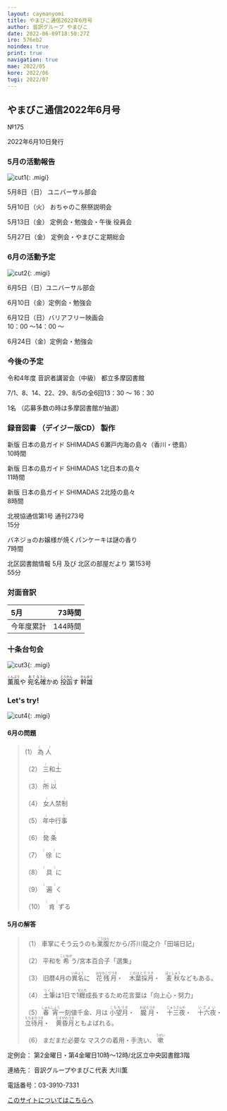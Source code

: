 ```yaml
---
layout: caymanyomi
title: やまびこ通信2022年6月号
author: 音訳グループ やまびこ
date: 2022-06-09T18:50:27Z
iro: 576eb2
noindex: true
print: true
navigation: true
mae: 2022/05
kore: 2022/06
tugi: 2022/07
---
```



## <span data-dur="4.081" data-begin="2.050" id="xmri_0001" markdown="1"> やまびこ通信2022年6月号</span>

<span data-dur="2.405" data-begin="6.131" id="xmri_0002" markdown="1">№175</span>

<span data-dur="5.450" data-begin="8.536" id="xmri_0003" markdown="1">2022年6月10日発行</span>

### <span data-dur="3.301" data-begin="19.226" id="xmri_0006" markdown="1"> 5月の活動報告</span>

![cut1](media/06/cut1.png){: .migi}

<span data-dur="1.981" data-begin="24.378" id="xmri_0008" markdown="1">5月8日（日）</span> <span data-dur="2.504" data-begin="26.359" id="xmri_0009" markdown="1">ユニバーサル部会</span>

<span data-dur="1.872" data-begin="28.863" id="xmri_000A" markdown="1">5月10日（火）</span> <span data-dur="3.121" data-begin="30.735" id="xmri_000B" markdown="1">おちゃのこ祭祭説明会</span>

<span data-dur="2.318" data-begin="33.856" id="xmri_000C" markdown="1">5月13日（金）</span> <span data-dur="4.412" data-begin="36.174" id="xmri_000D" markdown="1">定例会・勉強会・午後 役員会</span>

<span data-dur="2.466" data-begin="40.586" id="xmri_000E" markdown="1">5月27日（金）</span> <span data-dur="4.979" data-begin="43.052" id="xmri_000F" markdown="1">定例会・やまびこ定期総会</span>

### <span data-dur="3.293" data-begin="48.031" id="xmri_0010" markdown="1"> 6月の活動予定</span>

![cut2](media/06/cut2.png){: .migi}

<span data-dur="2.067" data-begin="53.174" id="xmri_0012" markdown="1">6月5日（日）</span><span data-dur="2.503" data-begin="55.241" id="xmri_0013" markdown="1">ユニバーサル部会</span>

<span data-dur="2.048" data-begin="57.744" id="xmri_0014" markdown="1">6月10日（金）</span><span data-dur="2.986" data-begin="59.792" id="xmri_0015" markdown="1">定例会・勉強会</span>

<span data-dur="2.330" data-begin="62.778" id="xmri_0016" markdown="1">6月12日（日）</span><span data-dur="1.806" data-begin="65.108" id="xmri_0017" markdown="1">バリアフリー映画会</span>  
<span data-dur="1.169" data-begin="66.914" id="xmri_0018" markdown="1">10：00 ～</span><span data-dur="2.149" data-begin="68.083" id="xmri_0019" markdown="1">14：00 ～</span>

<span data-dur="2.392" data-begin="70.232" id="xmri_001A" markdown="1">6月24日（金）</span><span data-dur="4.387" data-begin="72.624" id="xmri_001B" markdown="1">定例会・勉強会</span>

### <span data-dur="2.629" data-begin="77.011" id="xmri_001C" markdown="1"> 今後の予定</span>

<span data-dur="2.911" data-begin="79.640" id="xmri_001D" markdown="1">令和4年度 音訳者講習会</span><span data-dur="1.120" data-begin="82.551" id="xmri_001E" markdown="1">（中級）</span> <span data-dur="2.137" data-begin="83.671" id="xmri_001F" markdown="1">都立多摩図書館</span>

<span data-dur="1.637" data-begin="85.808" id="xmri_0020" markdown="1">7/1、</span><span data-dur=".994" data-begin="87.445" id="xmri_0021" markdown="1">8、</span><span data-dur="1.210" data-begin="88.439" id="xmri_0022" markdown="1">14、</span><span data-dur="1.384" data-begin="89.649" id="xmri_0023" markdown="1">22、</span><span data-dur="1.402" data-begin="91.033" id="xmri_0024" markdown="1">29、</span><span data-dur="1.600" data-begin="92.435" id="xmri_0025" markdown="1">8/5の</span><span data-dur="1.239" data-begin="94.035" id="xmri_0026" markdown="1">全6回</span><span data-dur="4.106" data-begin="95.274" id="xmri_0027" markdown="1">13：30 ～ 16：30</span>

<span data-dur="1.046" data-begin="99.380" id="xmri_0028" markdown="1">1名</span> <span data-dur="4.531" data-begin="100.426" id="xmri_0029" markdown="1">（応募多数の時は多摩図書館が抽選）</span>

### <span data-dur="4.728" data-begin="104.957" id="xmri_002A" markdown="1"> 録音図書<span class="infty_silent"> （</span>デイジー版CD<span class="infty_silent">） </span>製作</span>

<span data-dur="7.160" data-begin="111.902" id="xmri_002C" markdown="1">新版 日本の島ガイド SHIMADAS 6瀬戸内海の島々（香川・徳島）</span>  
<span data-dur="1.654" data-begin="119.062" id="xmri_002D" markdown="1">10時間</span>

<span data-dur="5.474" data-begin="120.716" id="xmri_002E" markdown="1">新版 日本の島ガイド SHIMADAS 1北日本の島々</span>  
<span data-dur="1.911" data-begin="126.190" id="xmri_002F" markdown="1">11時間</span>

<span data-dur="5.305" data-begin="128.101" id="xmri_0030" markdown="1">新版 日本の島ガイド SHIMADAS 2北陸の島々</span>  
<span data-dur="1.696" data-begin="133.406" id="xmri_0031" markdown="1">8時間</span>

<span data-dur="4.327" data-begin="135.102" id="xmri_0032" markdown="1">北視協通信第1号 通刊273号</span>  
<span data-dur="1.654" data-begin="139.429" id="xmri_0033" markdown="1">15分</span>

<span data-dur="3.765" data-begin="141.083" id="xmri_0034" markdown="1">バネジョのお嬢様が焼くパンケーキは謎の香り</span>  
<span data-dur="1.691" data-begin="144.848" id="xmri_0035" markdown="1">7時間</span>

<span data-dur="6.198" data-begin="146.539" id="xmri_0036" markdown="1">北区図書館情報 5月 及び 北区の部屋だより 第153号</span>  
<span data-dur="3.596" data-begin="152.737" id="xmri_0037" markdown="1">55分</span>

### <span data-dur="2.665" data-begin="156.333" id="xmri_0038" markdown="1"> 対面音訳</span>

<span data-dur="1.047" data-begin="158.998" id="xmri_0039" markdown="1">5月</span>|<span data-dur="2.526" data-begin="160.045" id="xmri_003A" markdown="1">73時間</span>
|:---|---:|
<span data-dur="1.590" data-begin="162.571" id="xmri_003B" markdown="1">今年度累計</span>|<span data-dur="4.046" data-begin="164.161" id="xmri_003C" markdown="1">144時間</span>

### <span data-dur="2.768" data-begin="168.207" id="xmri_003D" markdown="1"> 十条台句会</span>

![cut3](media/06/cut3.png){: .migi}

<span data-dur="7.033" data-begin="172.825" id="xmri_003F" markdown="1"><ruby>薫風<rp>(</rp><rt>くんぷう</rt><rp>)</rp></ruby>や <ruby>宛名<rp>(</rp><rt>あてな</rt><rp>)</rp></ruby><ruby>確<rp>(</rp><rt>たし</rt><rp>)</rp></ruby>かめ <ruby>投函<rp>(</rp><rt>とうかん</rt><rp>)</rp></ruby>す
<span class="haigo" data-dur="3.272" data-begin="179.858" id="xmri_0040" markdown="1"><ruby>幹雄<rp>(</rp><rt>かんゆう</rt><rp>)</rp></ruby></span>

### <span data-dur=".500" data-begin="183.130" id="xmri_0041" markdown="1"></span> <span data-dur="2.339" data-begin="183.630" id="xmri_0042" markdown="1">Let&apos;s try!</span>

![cut4](media/06/cut4.png){: .migi}

#### <span data-dur="2.829" data-begin="187.819" id="xmri_0044" markdown="1"> 6月の問題</span>

<blockquote markdown="1">

<span class="infty_silent">(</span><span data-dur="1.000" data-begin="195.173" id="xmri_0046" markdown="1"><span class="infty_silent">1） <ruby>為人<rp>(</rp><rt>（　　　）</rt><rp>)</rp></ruby></span></span>

<span class="infty_silent">（2） <ruby>三和土<rp>(</rp><rt>（　　　）</rt><rp>)</rp></ruby></span>

<span class="infty_silent">（3） <ruby>所以<rp>(</rp><rt>（　　　）</rt><rp>)</rp></ruby></span>

<span class="infty_silent">（4） <ruby>女人禁制<rp>(</rp><rt>（　　　）</rt><rp>)</rp></ruby></span>

<span class="infty_silent">（5） <ruby>年中行事<rp>(</rp><rt>（　　　）</rt><rp>)</rp></ruby></span>

<span class="infty_silent">（6） <ruby>発条<rp>(</rp><rt>（　　　）</rt><rp>)</rp></ruby></span>

<span class="infty_silent">（7） <ruby>徐<rp>(</rp><rt>（　　　）</rt><rp>)</rp></ruby>に</span>

<span class="infty_silent">（8） <ruby>具<rp>(</rp><rt>（　　　）</rt><rp>)</rp></ruby>に</span>

<span class="infty_silent">（9） <ruby>遍<rp>(</rp><rt>（　　　）</rt><rp>)</rp></ruby>く</span>

<span class="infty_silent">（10） <ruby>肯<rp>(</rp><rt>（　　　）</rt><rp>)</rp></ruby>ずる</span>

</blockquote>

#### <span data-dur="2.843" data-begin="196.173" id="xmri_0047" markdown="1"> 5月の解答</span>

<blockquote markdown="1">

<span data-dur="1.178" data-begin="199.016" id="xmri_0048" markdown="1">（1）</span> <span data-dur="2.628" data-begin="200.194" id="xmri_0049" markdown="1">車掌にそう云うのも<ruby>業腹<rp>(</rp><rt>ごうはら</rt><rp>)</rp></ruby>だから/</span><span data-dur="3.262" data-begin="202.822" id="xmri_004A" markdown="1">芥川龍之介「田端日記」</span>

<span data-dur="1.017" data-begin="206.084" id="xmri_004B" markdown="1">（2）</span> <span data-dur="1.629" data-begin="207.101" id="xmri_004C" markdown="1">平和を<ruby>希<rp>(</rp><rt>こいねが</rt><rp>)</rp></ruby>う/</span><span data-dur="2.784" data-begin="208.730" id="xmri_004D" markdown="1">宮本百合子「選集」</span>

<span data-dur="1.143" data-begin="211.514" id="xmri_004E" markdown="1">（3）</span> <span data-dur="6.804" data-begin="212.657" id="xmri_004F" markdown="1">旧暦4月の<ruby>異名<rp>(</rp><rt>いみょう</rt><rp>)</rp></ruby>に&emsp;<ruby>花残月<rp>(</rp><rt>はなのこりづき</rt><rp>)</rp></ruby>・&emsp;<ruby>木葉採月<rp>(</rp><rt>このはとりづき</rt><rp>)</rp></ruby>・&emsp;<ruby>麦秋<rp>(</rp><rt>ばくしゅう</rt><rp>)</rp></ruby>などもある。</span>

<span data-dur="1.119" data-begin="219.461" id="xmri_0050" markdown="1">（4）</span> <span data-dur="3.639" data-begin="220.580" id="xmri_0051" markdown="1"><ruby>土筆<rp>(</rp><rt>つくし</rt><rp>)</rp></ruby>は1日で1<ruby>糎<rp>(</rp><rt>せんち</rt><rp>)</rp></ruby>成長するため</span><span data-dur="1.311" data-begin="224.219" id="xmri_0052" markdown="1">花言葉は</span><span data-dur="2.405" data-begin="225.530" id="xmri_0053" markdown="1">「向上心・努力」</span>

<span data-dur="1.046" data-begin="227.935" id="xmri_0054" markdown="1">（5）</span> <span data-dur="2.425" data-begin="228.981" id="xmri_0055" markdown="1"><ruby>春宵<rp>(</rp><rt>しゅんしょう</rt><rp>)</rp></ruby>一刻値千金、</span><span data-dur="8.146" data-begin="231.406" id="xmri_0056" markdown="1">月は <ruby>小望月<rp>(</rp><rt>こもちづき</rt><rp>)</rp></ruby>・&emsp;<ruby>朧月<rp>(</rp><rt>おぼろづき</rt><rp>)</rp></ruby>・&emsp;<ruby>十三夜<rp>(</rp><rt>じゅうさんや</rt><rp>)</rp></ruby>・&emsp;<ruby>十六夜<rp>(</rp><rt>いざよい</rt><rp>)</rp></ruby>・&emsp;<ruby>立待月<rp>(</rp><rt>たちまちづき</rt><rp>)</rp></ruby>・&emsp;<ruby>黄昏月<rp>(</rp><rt>たそがれづき</rt><rp>)</rp></ruby>ともよばれる。</span>

<span data-dur="1.176" data-begin="239.552" id="xmri_0057" markdown="1">（6）</span> <span data-dur="4.536" data-begin="240.728" id="xmri_0058" markdown="1">まだまだ必要な マスクの着用・手洗い<span class="infty_silent">、</span> <ruby>嗽<rp>(</rp><rt>うがい</rt><rp>)</rp></ruby></span>

</blockquote>

<span data-dur="1.204" data-begin="245.264" id="xmri_0059" markdown="1">定例会：</span> <span data-dur="4.115" data-begin="246.468" id="xmri_005A" markdown="1">第2金曜日・第4金曜日10時～12時</span><span data-dur="3.048" data-begin="250.583" id="xmri_005B" markdown="1">/北区立中央図書館3階</span>

<span data-dur="1.318" data-begin="253.631" id="xmri_005C" markdown="1">連絡先：</span> <span data-dur="3.965" data-begin="254.949" id="xmri_005D" markdown="1">音訳グループやまびこ代表 大川薫</span>

<span data-dur="1.410" data-begin="258.914" id="xmri_005E" markdown="1">電話番号：</span><span data-dur="4.305" data-begin="260.324" id="xmri_005F" markdown="1">03-3910-7331</span>

<a href="mailto:ymbk2016ml@gmail.com?Subject=やまびこウェブサイトについて" data-dur="5.929" data-begin="264.629" id="xmri_0060" markdown="1">このサイトについてはこちらへ</a>


